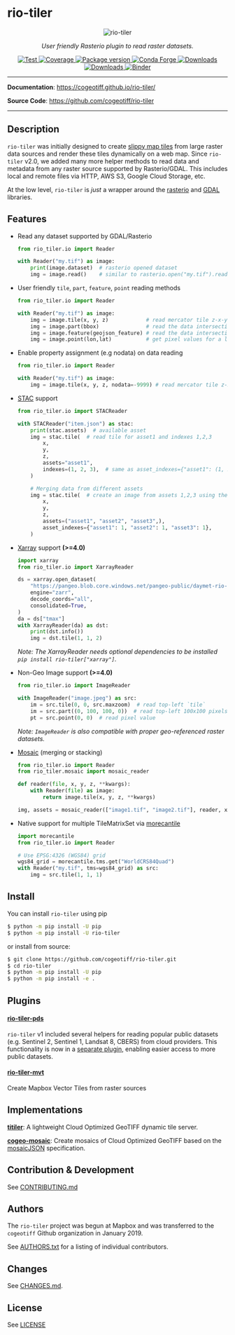 # rio-tiler

<p align="center">
  <img src="https://user-images.githubusercontent.com/10407788/88133997-77560f00-cbb1-11ea-874c-a8f1d123a9df.jpg" style="max-width: 800px;" alt="rio-tiler"></a>
</p>
<p align="center">
  <em>User friendly Rasterio plugin to read raster datasets.</em>
</p>
<p align="center">
  <a href="https://github.com/cogeotiff/rio-tiler/actions?query=workflow%3ACI" target="_blank">
      <img src="https://github.com/cogeotiff/rio-tiler/workflows/CI/badge.svg" alt="Test">
  </a>
  <a href="https://codecov.io/gh/cogeotiff/rio-tiler" target="_blank">
      <img src="https://codecov.io/gh/cogeotiff/rio-tiler/branch/main/graph/badge.svg" alt="Coverage">
  </a>
  <a href="https://pypi.org/project/rio-tiler" target="_blank">
      <img src="https://img.shields.io/pypi/v/rio-tiler?color=%2334D058&label=pypi%20package" alt="Package version">
  </a>
  <a href="https://anaconda.org/conda-forge/rio-tiler" target="_blank">
      <img src="https://img.shields.io/conda/v/conda-forge/rio-tiler.svg" alt="Conda Forge">
  </a>
  <a href="https://pypistats.org/packages/rio-tiler" target="_blank">
      <img src="https://img.shields.io/pypi/dm/rio-tiler.svg" alt="Downloads">
  </a>
  <a href="https://github.com/cogeotiff/rio-tiler/blob/main/LICENSE" target="_blank">
      <img src="https://img.shields.io/github/license/cogeotiff/rio-tiler.svg" alt="Downloads">
  </a>
  <a href="https://mybinder.org/v2/gh/cogeotiff/rio-tiler/main?filepath=docs%2Fexamples%2F" target="_blank" alt="Binder">
      <img src="https://mybinder.org/badge_logo.svg" alt="Binder">
  </a>
</p>

---

**Documentation**: <a href="https://cogeotiff.github.io/rio-tiler/" target="_blank">https://cogeotiff.github.io/rio-tiler/</a>

**Source Code**: <a href="https://github.com/cogeotiff/rio-tiler" target="_blank">https://github.com/cogeotiff/rio-tiler</a>

---

## Description

`rio-tiler` was initially designed to create [slippy map
tiles](https://en.wikipedia.org/wiki/Tiled_web_map) from large raster data
sources and render these tiles dynamically on a web map. Since `rio-tiler` v2.0, we added many more helper methods to read
data and metadata from any raster source supported by Rasterio/GDAL.
This includes local and remote files via HTTP, AWS S3, Google Cloud Storage,
etc.

At the low level, `rio-tiler` is *just* a wrapper around the [rasterio](https://github.com/rasterio/rasterio) and [GDAL](https://github.com/osgeo/gdal) libraries.

## Features

- Read any dataset supported by GDAL/Rasterio

    ```python
    from rio_tiler.io import Reader

    with Reader("my.tif") as image:
        print(image.dataset)  # rasterio opened dataset
        img = image.read()    # similar to rasterio.open("my.tif").read() but returns a rio_tiler.models.ImageData object
    ```

- User friendly `tile`, `part`, `feature`, `point` reading methods

    ```python
    from rio_tiler.io import Reader

    with Reader("my.tif") as image:
        img = image.tile(x, y, z)            # read mercator tile z-x-y
        img = image.part(bbox)               # read the data intersecting a bounding box
        img = image.feature(geojson_feature) # read the data intersecting a geojson feature
        img = image.point(lon,lat)           # get pixel values for a lon/lat coordinates
    ```

- Enable property assignment (e.g nodata) on data reading

    ```python
    from rio_tiler.io import Reader

    with Reader("my.tif") as image:
        img = image.tile(x, y, z, nodata=-9999) # read mercator tile z-x-y
    ```

- [STAC](https://github.com/radiantearth/stac-spec) support

    ```python
    from rio_tiler.io import STACReader

    with STACReader("item.json") as stac:
        print(stac.assets)  # available asset
        img = stac.tile(  # read tile for asset1 and indexes 1,2,3
            x,
            y,
            z,
            assets="asset1",
            indexes=(1, 2, 3),  # same as asset_indexes={"asset1": (1, 2, 3)},
        )

        # Merging data from different assets
        img = stac.tile(  # create an image from assets 1,2,3 using their first band
            x,
            y,
            z,
            assets=("asset1", "asset2", "asset3",),
            asset_indexes={"asset1": 1, "asset2": 1, "asset3": 1},
        )
    ```

- [Xarray](https://xarray.dev) support **(>=4.0)**

    ```python
    import xarray
    from rio_tiler.io import XarrayReader

    ds = xarray.open_dataset(
        "https://pangeo.blob.core.windows.net/pangeo-public/daymet-rio-tiler/na-wgs84.zarr/",
        engine="zarr",
        decode_coords="all",
        consolidated=True,
    )
    da = ds["tmax"]
    with XarrayReader(da) as dst:
        print(dst.info())
        img = dst.tile(1, 1, 2)
    ```
    *Note: The XarrayReader needs optional dependencies to be installed `pip install rio-tiler["xarray"]`.*

- Non-Geo Image support **(>=4.0)**

    ```python
    from rio_tiler.io import ImageReader

    with ImageReader("image.jpeg") as src:
        im = src.tile(0, 0, src.maxzoom)  # read top-left `tile`
        im = src.part((0, 100, 100, 0))  # read top-left 100x100 pixels
        pt = src.point(0, 0)  # read pixel value
    ```

    *Note: `ImageReader` is also compatible with proper geo-referenced raster datasets.*

- [Mosaic](https://cogeotiff.github.io/rio-tiler/mosaic/) (merging or stacking)

    ```python
    from rio_tiler.io import Reader
    from rio_tiler.mosaic import mosaic_reader

    def reader(file, x, y, z, **kwargs):
        with Reader(file) as image:
            return image.tile(x, y, z, **kwargs)

    img, assets = mosaic_reader(["image1.tif", "image2.tif"], reader, x, y, z)
    ```

- Native support for multiple TileMatrixSet via [morecantile](https://developmentseed.org/morecantile/)

    ```python
    import morecantile
    from rio_tiler.io import Reader

    # Use EPSG:4326 (WGS84) grid
    wgs84_grid = morecantile.tms.get("WorldCRS84Quad")
    with Reader("my.tif", tms=wgs84_grid) as src:
        img = src.tile(1, 1, 1)
    ```

## Install

You can install `rio-tiler` using pip

```bash
$ python -m pip install -U pip
$ python -m pip install -U rio-tiler
```

or install from source:

```bash
$ git clone https://github.com/cogeotiff/rio-tiler.git
$ cd rio-tiler
$ python -m pip install -U pip
$ python -m pip install -e .
```

## Plugins

#### [**rio-tiler-pds**][rio-tiler-pds]

[rio-tiler-pds]: https://github.com/cogeotiff/rio-tiler-pds

`rio-tiler` v1 included several helpers for reading popular public datasets (e.g. Sentinel 2, Sentinel 1, Landsat 8, CBERS) from cloud providers. This functionality is now in a [separate plugin][rio-tiler-pds], enabling easier access to more public datasets.

#### [**rio-tiler-mvt**][rio-tiler-mvt]

Create Mapbox Vector Tiles from raster sources

[rio-tiler-mvt]: https://github.com/cogeotiff/rio-tiler-mvt

## Implementations

[**titiler**][titiler]: A lightweight Cloud Optimized GeoTIFF dynamic tile server.

[**cogeo-mosaic**][cogeo-mosaic]: Create mosaics of Cloud Optimized GeoTIFF based on the [mosaicJSON][mosaicjson_spec] specification.

[titiler]: https://github.com/developmentseed/titiler
[cogeo-mosaic]: https://github.com/developmentseed/cogeo-mosaic
[mosaicjson_spec]: https://github.com/developmentseed/mosaicjson-spec

## Contribution & Development

See [CONTRIBUTING.md](https://github.com/cogeotiff/rio-tiler/blob/main/CONTRIBUTING.md)

## Authors

The `rio-tiler` project was begun at Mapbox and was transferred to the `cogeotiff` Github organization in January 2019.

See [AUTHORS.txt](https://github.com/cogeotiff/rio-tiler/blob/main/AUTHORS.txt) for a listing of individual contributors.

## Changes

See [CHANGES.md](https://github.com/cogeotiff/rio-tiler/blob/main/CHANGES.md).

## License

See [LICENSE](https://github.com/cogeotiff/rio-tiler/blob/main/LICENSE)
